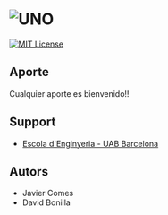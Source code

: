 # ![UNO](https://encrypted-tbn0.gstatic.com/images?q=tbn:ANd9GcR9geNsjpS8cq_mCVGe92dxI1sbkcpNtEgPSA&s)
[![MIT License](https://img.shields.io/badge/License-MIT-green.svg)](https://choosealicense.com/licenses/mit/)


## Aporte
Cualquier aporte es bienvenido!!

## Support

- [Escola d'Enginyeria - UAB Barcelona](https://www.uab.cat/enginyeria/)

## Autors

- Javier Comes
- David Bonilla
